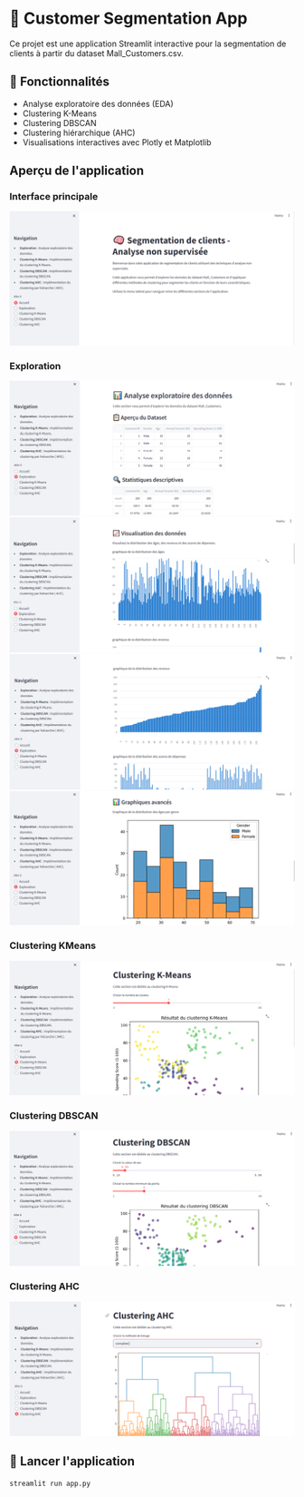 # 🧠 Customer Segmentation App

Ce projet est une application Streamlit interactive pour la segmentation de clients à partir du dataset Mall_Customers.csv.

## 📌 Fonctionnalités
- Analyse exploratoire des données (EDA)
- Clustering K-Means
- Clustering DBSCAN
- Clustering hiérarchique (AHC)
- Visualisations interactives avec Plotly et Matplotlib

## Aperçu de l'application

### Interface principale
![Accueil](images/Cap1.png)

### Exploration
![Exploration](images/Cap2.png)
![Exploration](images/Cap3.png)
![Exploration](images/Cap4.png)
![Exploration](images/Cap5.png)


### Clustering KMeans
![Clustering KMeans](images/Cap6.png)

### Clustering DBSCAN
![Clustering DBSCAN](images/Cap7.png)

### Clustering AHC
![Clustering DBSCAN](images/Cap8.png)



## 🚀 Lancer l'application

```bash
streamlit run app.py

